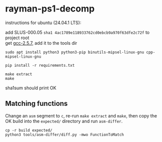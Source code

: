# rayman-ps1-decomp

instructions for ubuntu (24.04.1 LTS):

add SLUS-000.05 `sha1 4ac1789e118933762cd0ebcb9a970f63dfe2c72f` to project root  
get [gcc-2.5.7](https://github.com/decompals/old-gcc/releases), add it to the tools dir
```
sudo apt install python3 python3-pip binutils-mipsel-linux-gnu cpp-mipsel-linux-gnu

pip install -r requirements.txt

make extract
make
```
sha1sum should print OK

## Matching functions

Change an `asm` segment to `c`, re-run `make extract` and `make`, then copy the OK build into the `expected/` directory and run `asm-differ`.

```
cp -r build expected/
python3 tools/asm-differ/diff.py -mwo FunctionToMatch
```
